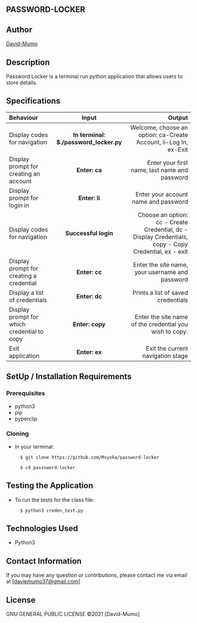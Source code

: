 ## PASSWORD-LOCKER

## Author

[David-Mumo](https://github.com/Msyoka)

## Description

Password Locker is a terminal run python application that allows users to store details.

## Specifications

| Behaviour | Input | Output |
| :---------------- | :---------------: | ------------------: |
| Display codes for navigation | **In terminal: $./password_locker.py** | Welcome, choose an option: ca-Create Account, li-Log In, ex-Exit |
| Display prompt for creating an account | **Enter: ca** | Enter your first name, last name and password |
| Display prompt for login in | **Enter: li** | Enter your account name and password |
| Display codes for navigation | **Successful login** | Choose an option: cc - Create Credential, dc - Display Credentials, copy - Copy Credential, ex - exit |
| Display prompt for creating a credential | **Enter: cc** | Enter the site name, your username and password |
| Display a list of credentials | **Enter: dc** | Prints a list of saved credentials |
| Display prompt for which credential to copy | **Enter: copy** | Enter the site name of the credential you wish to copy. |
| Exit application | **Enter: ex** | Exit the current navigation stage |

## SetUp / Installation Requirements

### Prerequisites
* python3
* pip
* pyperclip


### Cloning

* In your terminal:
        
        $ git clone https://github.com/Msyoka/password-locker

        $ cd passsword-locker

## Testing the Application

* To run the tests for the class file:

        $ python3 creden_test.py
        
## Technologies Used

* Python3

## Contact Information

If you may have any question or contributions, please contact me via email at [daviemumo37@gmail.com]

## License

GNU GENERAL PUBLIC LICENSE &copy;2021 [David-Mumo]
